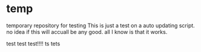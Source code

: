 # temp
temporary repository for testing
This is just a test on a auto updating script. no idea if this will accuall be any good. all I know is that it works.



test test
test!!!!
ts
tets
